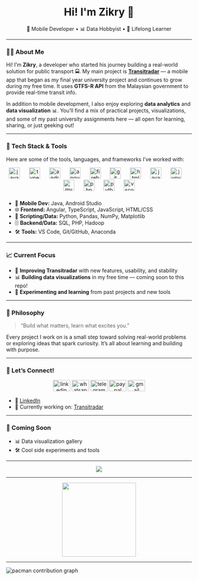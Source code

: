 <h1 align="center">Hi! I'm Zikry 👋</h1>
<p align="center">
  📱 Mobile Developer • 📊 Data Hobbyist • 🧠 Lifelong Learner
</p>

---

### 👨‍💻 About Me

Hi! I’m **Zikry**, a developer who started his journey building a real-world solution for public transport 🚍. My main project is **[Transitradar](https://github.com/ZikryZamir/Transitradar)** — a mobile app that began as my final year university project and continues to grow during my free time. It uses **GTFS-R API** from the Malaysian government to provide real-time transit info.

In addition to mobile development, I also enjoy exploring **data analytics** and **data visualization** 📊. You’ll find a mix of practical projects, visualizations, and some of my past university assignments here — all open for learning, sharing, or just geeking out!

---

### 🔧 Tech Stack & Tools

Here are some of the tools, languages, and frameworks I’ve worked with:

<div align="center">
  <img src="https://cdn.jsdelivr.net/gh/devicons/devicon/icons/javascript/javascript-original.svg" height="30" alt="javascript logo"  />
  <img width="17" />
  <img src="https://cdn.jsdelivr.net/gh/devicons/devicon/icons/typescript/typescript-original.svg" height="30" alt="typescript logo"  />
  <img width="17" />
  <img src="https://cdn.jsdelivr.net/gh/devicons/devicon/icons/androidstudio/androidstudio-original.svg" height="30" alt="androidstudio logo"  />
  <img width="17" />
  <img src="https://cdn.jsdelivr.net/gh/devicons/devicon/icons/angularjs/angularjs-original.svg" height="30" alt="angularjs logo"  />
  <img width="17" />
  <img src="https://cdn.jsdelivr.net/gh/devicons/devicon/icons/firebase/firebase-plain.svg" height="30" alt="firebase logo"  />
  <img width="17" />
  <img src="https://cdn.jsdelivr.net/gh/devicons/devicon/icons/git/git-original.svg" height="30" alt="git logo"  />
  <img width="17" />
  <img src="https://cdn.jsdelivr.net/gh/devicons/devicon/icons/html5/html5-original.svg" height="30" alt="html5 logo"  />
  <img width="17" />
  <img src="https://cdn.jsdelivr.net/gh/devicons/devicon/icons/java/java-original.svg" height="30" alt="java logo"  />
  <img width="17" />
  <img src="https://cdn.jsdelivr.net/gh/devicons/devicon/icons/jupyter/jupyter-original.svg" height="30" alt="jupyter logo"  />
  <img width="17" />
  <img src="https://cdn.jsdelivr.net/gh/devicons/devicon/icons/mysql/mysql-original.svg" height="30" alt="mysql logo"  />
  <img width="17" />
  <img src="https://cdn.jsdelivr.net/gh/devicons/devicon/icons/php/php-original.svg" height="30" alt="php logo"  />
  <img width="17" />
  <img src="https://cdn.jsdelivr.net/gh/devicons/devicon/icons/python/python-original.svg" height="30" alt="python logo"  />
  <img width="17" />
  <img src="https://cdn.jsdelivr.net/gh/devicons/devicon/icons/vscode/vscode-original.svg" height="30" alt="vscode logo"  />
</div>

###

- 📱 **Mobile Dev:** Java, Android Studio  
- 🌐 **Frontend:** Angular, TypeScript, JavaScript, HTML/CSS  
- 🐍 **Scripting/Data:** Python, Pandas, NumPy, Matplotlib  
- 🗄️ **Backend/Data:** SQL, PHP, Hadoop  
- 🛠️ **Tools:** VS Code, Git/GitHub, Anaconda  

---

### 📈 Current Focus

- 🚧 **Improving Transitradar** with new features, usability, and stability
- 📊 **Building data visualizations** in my free time — coming soon to this repo!
- 🧪 **Experimenting and learning** from past projects and new tools

---

### 🌱 Philosophy

> “Build what matters, learn what excites you.”

Every project I work on is a small step toward solving real-world problems or exploring ideas that spark curiosity. It’s all about learning and building with purpose.

---

### 🔗 Let’s Connect!

<div align="center">
  <img src="https://raw.githubusercontent.com/maurodesouza/profile-readme-generator/master/src/assets/icons/social/linkedin/default.svg" width="47" height="30" alt="linkedin logo"  />
  <img src="https://raw.githubusercontent.com/maurodesouza/profile-readme-generator/master/src/assets/icons/social/whatsapp/default.svg" width="47" height="30" alt="whatsapp logo"  />
  <img src="https://raw.githubusercontent.com/maurodesouza/profile-readme-generator/master/src/assets/icons/social/telegram/default.svg" width="47" height="30" alt="telegram logo"  />
  <img src="https://raw.githubusercontent.com/maurodesouza/profile-readme-generator/master/src/assets/icons/social/paypal/default.svg" width="47" height="30" alt="paypal logo"  />
  <img src="https://raw.githubusercontent.com/maurodesouza/profile-readme-generator/master/src/assets/icons/social/gmail/default.svg" width="47" height="30" alt="gmail logo"  />
</div>

- 💼 [LinkedIn](https://www.linkedin.com/in/zikryzamir/)
- 📱 Currently working on: [Transitradar](https://github.com/ZikryZamir/Transitradar)

---

### 🚀 Coming Soon

- 📊 Data visualization gallery
- 🛠️ Cool side experiments and tools

---

<p align="center">
  <img src="https://github-readme-stats.vercel.app/api/top-langs/?username=ZikryZamir&layout=compact&theme=github_dark" />
</p>

---

<div align="center">
  <img height="200" src="https://i.imgur.com/BENb9k9.gif"  />
</div>

---

<picture>
  <source media="(prefers-color-scheme: dark)" srcset="https://raw.githubusercontent.com/ZikryZamir/ZikryZamir/output/pacman-contribution-graph-dark.svg">
  <source media="(prefers-color-scheme: light)" srcset="https://raw.githubusercontent.com/ZikryZamir/ZikryZamir/output/pacman-contribution-graph.svg">
  <img alt="pacman contribution graph" src="https://raw.githubusercontent.com/ZikryZamir/ZikryZamir/output/pacman-contribution-graph.svg">
</picture>

